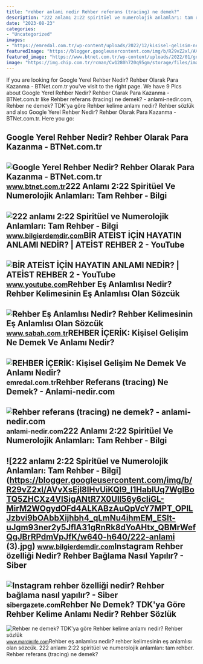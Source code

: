 ```yaml
---
title: "rehber anlami nedir Rehber referans (tracing) ne demek?"
description: "222 anlamı 2:22 spiritüel ve numerolojik anlamları: tam rehber"
date: "2023-08-23"
categories:
- "Uncategorized"
images:
- "https://emredal.com.tr/wp-content/uploads/2022/12/kisisel-gelisim-ne-demek-ve-anlami-nedir.jpg"
featuredImage: "https://blogger.googleusercontent.com/img/b/R29vZ2xl/AVvXsEicedPIITWHYchNOX7-sS4KaWrRUfKf1xKgHOejEnqhYJ41wiK3wWBWEd5qCL-pPT8p8xcvMK0MIHHkqGSgGNKtpJYTSLLxiG9oFR-QALdLmdzx6bdYQBNjFDaz5HdITQOSW1BYxOSZliSuamCBQCGOw6Nfr-gxFSenn8yFg7hU4cGOVJLDdAegds1j/w1200-h630-p-k-no-nu/222-anlami-55.jpg"
featured_image: "https://www.btnet.com.tr/wp-content/uploads/2022/01/google-yerel-rehber-nedir-rehber-olarak-para-kazanma.jpg"
image: "https://img.chip.com.tr/rcman/Cw1280h720q95gm/storage/files/images/2022/04/11/instagram-rehber-ozelligi-nedir-rehber-baglama-nasil-yapilir-yiva.jpg"
---
```


If you are looking for Google Yerel Rehber Nedir? Rehber Olarak Para Kazanma - BTNet.com.tr you've visit to the right page. We have 9 Pics about Google Yerel Rehber Nedir? Rehber Olarak Para Kazanma - BTNet.com.tr like Rehber referans (tracing) ne demek? - anlami-nedir.com, Rehber ne demek? TDK'ya göre Rehber kelime anlamı nedir? Rehber sözlük and also Google Yerel Rehber Nedir? Rehber Olarak Para Kazanma - BTNet.com.tr. Here you go:

Google Yerel Rehber Nedir? Rehber Olarak Para Kazanma - BTNet.com.tr
--------------------------------------------------------------------

 ![Google Yerel Rehber Nedir? Rehber Olarak Para Kazanma - BTNet.com.tr](https://www.btnet.com.tr/wp-content/uploads/2022/01/google-yerel-rehber-nedir-rehber-olarak-para-kazanma.jpg) <small>www.btnet.com.tr</small>222 Anlamı 2:22 Spiritüel Ve Numerolojik Anlamları: Tam Rehber - Bilgi
----------------------------------------------------------------------

 ![222 anlamı 2:22 Spiritüel ve Numerolojik Anlamları: Tam Rehber - Bilgi](https://blogger.googleusercontent.com/img/b/R29vZ2xl/AVvXsEicedPIITWHYchNOX7-sS4KaWrRUfKf1xKgHOejEnqhYJ41wiK3wWBWEd5qCL-pPT8p8xcvMK0MIHHkqGSgGNKtpJYTSLLxiG9oFR-QALdLmdzx6bdYQBNjFDaz5HdITQOSW1BYxOSZliSuamCBQCGOw6Nfr-gxFSenn8yFg7hU4cGOVJLDdAegds1j/w1200-h630-p-k-no-nu/222-anlami-55.jpg) <small>www.bilgierdemdir.com</small>BİR ATEİST İÇİN HAYATIN ANLAMI NEDİR? | ATEİST REHBER 2 - YouTube
-----------------------------------------------------------------

 ![BİR ATEİST İÇİN HAYATIN ANLAMI NEDİR? | ATEİST REHBER 2 - YouTube](https://i.ytimg.com/vi/xscYczrhNdg/maxresdefault.jpg) <small>www.youtube.com</small>Rehber Eş Anlamlısı Nedir? Rehber Kelimesinin Eş Anlamlısı Olan Sözcük
----------------------------------------------------------------------

 ![Rehber Eş Anlamlısı Nedir? Rehber Kelimesinin Eş Anlamlısı Olan Sözcük](https://iasbh.tmgrup.com.tr/d5b59b/752/395/0/0/1118/586?u=https://isbh.tmgrup.com.tr/sbh/2021/05/15/rehber-es-anlamlisi-nedir-rehberin-es-anlamlisi-olan-sozcuk-1621094889338.jpg) <small>www.sabah.com.tr</small>REHBER İÇERİK: Kişisel Gelişim Ne Demek Ve Anlamı Nedir?
--------------------------------------------------------

 ![REHBER İÇERİK: Kişisel Gelişim Ne Demek Ve Anlamı Nedir?](https://emredal.com.tr/wp-content/uploads/2022/12/kisisel-gelisim-ne-demek-ve-anlami-nedir.jpg) <small>emredal.com.tr</small>Rehber Referans (tracing) Ne Demek? - Anlami-nedir.com
------------------------------------------------------

 ![Rehber referans (tracing) ne demek? - anlami-nedir.com](http://anlami-nedir.com/resimler/2/rehber-referans-tracing.jpg) <small>anlami-nedir.com</small>222 Anlamı 2:22 Spiritüel Ve Numerolojik Anlamları: Tam Rehber - Bilgi
----------------------------------------------------------------------

 ![222 anlamı 2:22 Spiritüel ve Numerolojik Anlamları: Tam Rehber - Bilgi](https://blogger.googleusercontent.com/img/b/R29vZ2xl/AVvXsEjl8IHvUiKQI9_I1HabIUq7WglBoTQ5ZHCXz4VlSigANtR7X0UIl56y6cIiGL-MirM2WOgydOFd4ALKABzAuQpVcY7MPT_OPlLJzbvi9bOAbbXijhbh4_qLmNu4ihmEM_ESlt-uJgm93ner2y5JflA31gRnRk8dYoAHtx_QBMrWefQgJBrRPdmVpJfK/w640-h640/222-anlami (3).jpg) <small>www.bilgierdemdir.com</small>Instagram Rehber özelliği Nedir? Rehber Bağlama Nasıl Yapılır? - Siber
----------------------------------------------------------------------

 ![Instagram rehber özelliği nedir? Rehber bağlama nasıl yapılır? - Siber](https://img.chip.com.tr/rcman/Cw1280h720q95gm/storage/files/images/2022/04/11/instagram-rehber-ozelligi-nedir-rehber-baglama-nasil-yapilir-yiva.jpg) <small>sibergazete.com</small>Rehber Ne Demek? TDK'ya Göre Rehber Kelime Anlamı Nedir? Rehber Sözlük
----------------------------------------------------------------------

 ![Rehber ne demek? TDK'ya göre Rehber kelime anlamı nedir? Rehber sözlük](https://www.mardinlife.com/uploads/2021/06/rehber-ne-demek-tdkya-gore-rehber-kelime-anlami-nedir-rehber-sozluk-anlami-60814.jpg?234234.234234) <small>www.mardinlife.com</small>Rehber eş anlamlısı nedir? rehber kelimesinin eş anlamlısı olan sözcük. 222 anlamı 2:22 spiritüel ve numerolojik anlamları: tam rehber. Rehber referans (tracing) ne demek?
